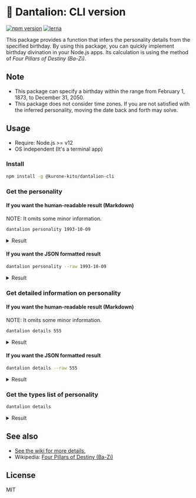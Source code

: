 <!-- markdownlint-disable MD024 -->

# 🦁 Dantalion: CLI version

[![npm version](https://badge.fury.io/js/%40kurone-kito%2Fdantalion-cli.svg)](https://badge.fury.io/js/%40kurone-kito%2Fdantalion-cli)
[![lerna](https://img.shields.io/badge/maintained%20with-lerna-cc00ff.svg)](https://lerna.js.org/)

This package provides a function that infers the personality details
from the specified birthday. By using this package, you can quickly
implement birthday divination in your Node.js apps. Its calculation
is using the method of _Four Pillars of Destiny (Ba-Zi)_.

## Note

- This package can specify a birthday within the range from February 1,
  1873, to December 31, 2050.
- This package does not consider time zones. If you are not satisfied with
  the inferred personality, moving the date back and forth may solve.

## Usage

- Require: Node.js >= v12
- OS independent (It's a terminal app)

### Install

```sh
npm install -g @kurone-kito/dantalion-cli
```

### Get the personality

#### If you want the **human-readable** result (Markdown)

NOTE: It omits some minor information.

```sh
dantalion personality 1993-10-09
```

<!-- markdownlint-disable MD033 -->
<details><summary>Result</summary>

```md
# Dantalion: The personality of the person whose birthday is Sat Oct 09 1993 and how to handle them.

## Major categories of personality

There are three main types of humans personality: “Focused on authority”, “Focused on economically”, and “Focused on humanely”.

### Focused on economically

    * This personality type is the pursues efficiency, with the underlying ego being for the sake of one's own wealth.
    * They tend to be specs-oriented and tend to disrespect brands. However, some rare people consider brands to be a kind of specs and place importance on them.
    * They cannot listen to long conversations very well. So they try to understand only the main points and tend to think or say, “in a nutshell...”.

:
:
```

</details>
<!-- markdownlint-enable MD033 -->

#### If you want the **JSON formatted** result

```sh
dantalion personality --raw 1993-10-09
```

<!-- markdownlint-disable MD033 -->
<details><summary>Result</summary>

```json
{
  "cycle": 10,
  "inner": "555",
  "lifeBase": "application",
  "outer": "789",
  "potential": ["Io", "Ii"],
  "workStyle": "125"
}
```

</details>
<!-- markdownlint-enable MD033 -->

### Get detailed information on personality

#### If you want the **human-readable** result (Markdown)

NOTE: It omits some minor information.

```sh
dantalion details 555
```

<!-- markdownlint-disable MD033 -->
<details><summary>Result</summary>

```md
# Dantalion: Details of people whose personality type is classified as 555, and how to handle them.

## Major categories of personality

There are three main types of humans personality: “Focused on authority”, “Focused on economically”, and “Focused on humanely”.

### Focused on economically

    * This personality type is the pursues efficiency, with the underlying ego being for the sake of one's own wealth.
    * They tend to be specs-oriented and tend to disrespect brands. However, some rare people consider brands to be a kind of specs and place importance on them.
    * They cannot listen to long conversations very well. So they try to understand only the main points and tend to think or say, “in a nutshell...”.

    :
    :
```

</details>
<!-- markdownlint-enable MD033 -->

#### If you want the **JSON formatted** result

```sh
dantalion details --raw 555
```

<!-- markdownlint-disable MD033 -->
<details><summary>Result</summary>

```json
{
  "affinity": {
    "biz": {
      "100": 0,
      "108": 3,
      "125": 2,
      "555": 3,
      "789": 1,
      "888": 2,
      "919": 1,
      "000": 0,
      "001": 2,
      "012": 2,
      "024": 0,
      "025": 0
    },
    "love": {
      "100": 0,
      "108": 0,
      "125": 3,
      "555": 2,
      "789": 2,
      "888": 2,
      "919": 0,
      "000": 2,
      "001": 2,
      "012": 3,
      "024": 0,
      "025": 2
    }
  },
  "brain": "left",
  "communication": "fix",
  "management": "hope",
  "motivation": "skillUp",
  "position": "quick",
  "response": "action",
  "vector": "economically"
}
```

</details>
<!-- markdownlint-enable MD033 -->

### Get the types list of personality

```sh
dantalion details
```

<!-- markdownlint-disable MD033 -->
<details><summary>Result</summary>

```md
# Dantalion: List of available personality type codes

    * 000
    * 001
    * 012
    * 024
    * 025
    * 100
    * 108
    * 125
    * 555
    * 789
    * 888
    * 919
```

</details>
<!-- markdownlint-enable MD033 -->

## See also

- [See the wiki for more details.](https://github.com/kurone-kito/dantalion/wiki)
- Wikipedia: [Four Pillars of Destiny (Ba-Zi)](https://en.wikipedia.org/wiki/Four_Pillars_of_Destiny)

## License

MIT
